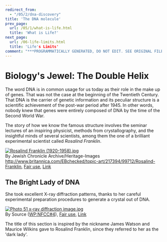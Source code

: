 ```yaml
---
redirect_from:
  - "/05/2/dna-discovery"
title: 'The DNA molecule'
prev_page:
  url: /05/1/what-is-life.html
  title: 'What is Life?'
next_page:
  url: /06-life-limits.html
  title: 'Life's Limits'
comment: "***PROGRAMMATICALLY GENERATED, DO NOT EDIT. SEE ORIGINAL FILES IN /content***"
---
```

Biology's Jewel: The Double Helix
====================

The word DNA is in common usage for us today as their role in the make up of genes.  That was not 
the case at the beginning of the Twentieth Century.  That DNA is the carrier of genetic information
and its peculiar structure is a scientific achievement of the post-war period after 1945.  In other 
words, nobody knew that genes were entirely composed of DNA by the time of the Second World War.

The story of how we know the famous structure involves the seminar lectures of an inspiring physicist, 
methods from crystallography, and the insightful minds of several scientists, among them the one of a 
brilliant experimental scientist called *Rosalind Franklin*.

<p><a href="https://en.wikipedia.org/wiki/File:Rosalind_Franklin_(1920-1958).jpg#/media/File:Rosalind_Franklin_(1920-1958).jpg"><img src="https://upload.wikimedia.org/wikipedia/en/e/e9/Rosalind_Franklin_%281920-1958%29.jpg" alt="Rosalind Franklin (1920-1958).jpg"></a><br>By Jewish Chronicle Archive/Heritage-Images
<a rel="nofollow" class="external text" href="http://www.britannica.com/EBchecked/topic-art/217394/99712/Rosalind-Franklin">http://www.britannica.com/EBchecked/topic-art/217394/99712/Rosalind-Franklin</a>, <a href="//en.wikipedia.org/wiki/File:Rosalind_Franklin_(1920-1958).jpg" title="Fair use">Fair use</a>, <a href="https://en.wikipedia.org/w/index.php?curid=24959067">Link</a></p>

## The Bright Lady of DNA 

She took excellent X-ray diffraction patterns, thanks to her careful experimental preparation procedures
to generate a crystal out of DNA.

<p><a href="https://en.wikipedia.org/wiki/File:Photo_51_x-ray_diffraction_image.jpg#/media/File:Photo_51_x-ray_diffraction_image.jpg"><img src="https://upload.wikimedia.org/wikipedia/en/b/b2/Photo_51_x-ray_diffraction_image.jpg" alt="Photo 51 x-ray diffraction image.jpg"></a><br>By <span title="must have been published or publicly displayed outside Wikipedia">Source</span> (<a href="//en.wikipedia.org/wiki/Wikipedia:Non-free_content_criteria#4" title="Wikipedia:Non-free content criteria">WP:NFCC#4</a>), <a href="//en.wikipedia.org/wiki/File:Photo_51_x-ray_diffraction_image.jpg" title="Fair use of copyrighted material in the context of Photo 51">Fair use</a>, <a href="https://en.wikipedia.org/w/index.php?curid=38068629">Link</a></p>

The title of this section is inspired by the nickname James Watson and Maurice Wilkins gave to 
Rosalind Franklin, since they referred to her as the 'dark lady'. 

